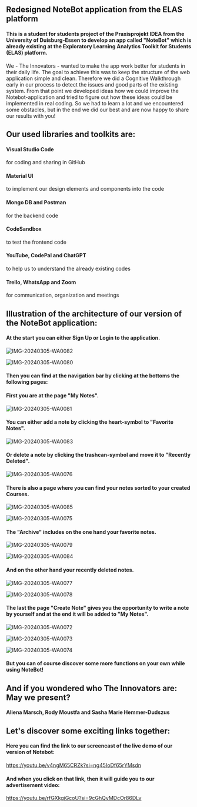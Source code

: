 ## Redesigned NoteBot application from the ELAS platform

#### This is a student for students project of the Praxisprojekt IDEA from the University of Duisburg-Essen to develop an app called "NoteBot" which is already existing at the Exploratory Learning Analytics Toolkit for Students (ELAS) platform.

We - The Innovators - wanted to make the app work better for students in their daily life. 
The goal to achieve this was to keep the structure of the web application simple and clean. 
Therefore we did a Cognitive Walkthrough early in our process to detect the issues and good parts of the existing system.
From that point we developed ideas how we could improve the Notebot-application and tried to figure out how these ideas could be implemented in real coding.
So we had to learn a lot and we encountered some obstacles, but in the end we did our best and are now happy to share our results with you!


## Our used libraries and toolkits are:


#### Visual Studio Code
for coding and sharing in GitHub

#### Material UI
to implement our design elements and components into the code

#### Mongo DB and Postman
for the backend code

#### CodeSandbox
to test the frontend code

#### YouTube, CodePal and ChatGPT
to help us to understand the already existing codes

#### Trello, WhatsApp and Zoom
for communication, organization and meetings


## Illustration of the architecture of our version of the NoteBot application:


#### At the start you can either Sign Up or Login to the application.

![IMG-20240305-WA0082](https://github.com/AlienaEloisa/elas-official/assets/148063774/d4fec7e4-3f8a-45d8-81da-6c454e53d950)


![IMG-20240305-WA0080](https://github.com/AlienaEloisa/elas-official/assets/148063774/1a23a051-8728-4e18-958c-170680bdc871)


#### Then you can find at the navigation bar by clicking at the bottoms the following pages: 

#### First you are at the page "My Notes".

![IMG-20240305-WA0081](https://github.com/AlienaEloisa/elas-official/assets/148063774/a650137c-e3b9-409b-92cf-6391470d5501)


#### You can either add a note by clicking the heart-symbol to "Favorite Notes".

![IMG-20240305-WA0083](https://github.com/AlienaEloisa/elas-official/assets/148063774/1d73639b-f6ef-4aed-94c5-6b9cbfc1920b)


#### Or delete a note by clicking the trashcan-symbol and move it to "Recently Deleted".

![IMG-20240305-WA0076](https://github.com/AlienaEloisa/elas-official/assets/148063774/f811410a-9b31-4995-ac97-a227876e6384)


#### There is also a page where you can find your notes sorted to your created Courses.

![IMG-20240305-WA0085](https://github.com/AlienaEloisa/elas-official/assets/148063774/05fe0288-abc4-4544-a92e-d609255a3383)


![IMG-20240305-WA0075](https://github.com/AlienaEloisa/elas-official/assets/148063774/1553d4bd-868f-4974-bca5-2d03da06880e)


#### The "Archive" includes on the one hand your favorite notes.

![IMG-20240305-WA0079](https://github.com/AlienaEloisa/elas-official/assets/148063774/7d3481b8-69a7-4159-b4b0-82d599e8683c)


![IMG-20240305-WA0084](https://github.com/AlienaEloisa/elas-official/assets/148063774/60d3a9f0-2795-40ab-8e83-f076872e99a3)


#### And on the other hand your recently deleted notes.

![IMG-20240305-WA0077](https://github.com/AlienaEloisa/elas-official/assets/148063774/1de9b3b3-864b-4916-b37e-95be309fbcdb)


![IMG-20240305-WA0078](https://github.com/AlienaEloisa/elas-official/assets/148063774/685ea12b-2925-4b21-89c2-58e24a09a640)


#### The last the page "Create Note" gives you the opportunity to write a note by yourself and at the end it will be added to "My Notes".

![IMG-20240305-WA0072](https://github.com/AlienaEloisa/elas-official/assets/148063774/68d7a2c4-15c6-40d3-a389-98ac53cf8fe0)


![IMG-20240305-WA0073](https://github.com/AlienaEloisa/elas-official/assets/148063774/c1d03f35-30cf-423f-b2d5-fd04b9a0ce7d)


![IMG-20240305-WA0074](https://github.com/AlienaEloisa/elas-official/assets/148063774/b30d8201-68d7-44f9-ab6a-8b87297bc2c5)


#### But you can of course discover some more functions on your own while using NoteBot!



## And if you wondered who The Innovators are: May we present?


#### Aliena Marsch, Rody Moustfa and Sasha Marie Hemmer-Dudszus


## Let's discover some exciting links together:


#### Here you can find the link to our screencast of the live demo of our version of Notebot:

https://youtu.be/v4ngM65CRZk?si=ng45IoDf65rYMsdn 


#### And when you click on that link, then it will guide you to our advertisement video:

https://youtu.be/rfGXkgiGcoU?si=9cGhQyMDcOr86DLv

